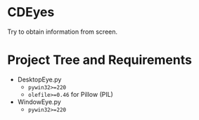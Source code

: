 # CDEyes
Try to obtain information from screen.


# Project Tree and Requirements

+ DesktopEye.py
    + `pywin32>=220`
    + `olefile>=0.46` for Pillow (PIL)
+ WindowEye.py
    + `pywin32>=220`